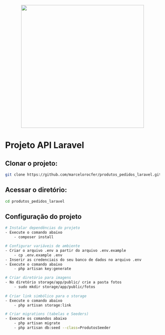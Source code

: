 <p align="center"><a href="https://laravel.com" target="_blank"><img src="https://raw.githubusercontent.com/laravel/art/master/logo-lockup/5%20SVG/2%20CMYK/1%20Full%20Color/laravel-logolockup-cmyk-red.svg" width="400"></a></p>


# Projeto API Laravel

## Clonar o projeto:

``` bash
git clone https://github.com/marcelorocfer/produtos_pedidos_laravel.git
``` 

## Acessar o diretório:

``` bash
cd produtos_pedidos_laravel
``` 
## Configuração do projeto

``` bash
# Instalar dependências do projeto
- Execute o comando abaixo
    - composer install

# Configurar variáveis de ambiente
- Criar o arquivo .env a partir do arquivo .env.example
    - cp .env.example .env
- Inserir as credenciais do seu banco de dados no arquivo .env
- Execute o comando abaixo
    - php artisan key:generate

# Criar diretório para imagens
- No diretório storage/app/public/ crie a pasta fotos
    - sudo mkdir storage/app/public/fotos 
    
# Criar link simbólico para o storage
- Execute o comando abaixo
    - php artisan storage:link

# Criar migrations (tabelas e Seeders)
- Execute os comandos abaixo
    - php artisan migrate
    - php artisan db:seed --class=ProdutosSeeder
``` 
